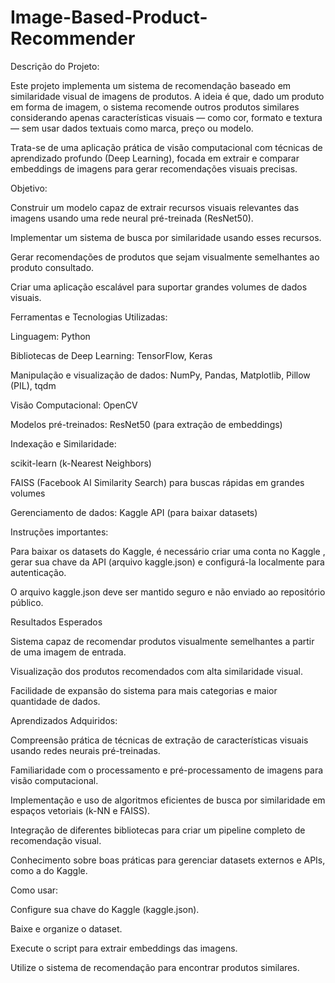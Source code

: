 # Image-Based-Product-Recommender

Descrição do Projeto:

Este projeto implementa um sistema de recomendação baseado em similaridade visual de imagens de produtos. A ideia é que, dado um produto em forma de imagem, o sistema recomende outros produtos similares considerando apenas características visuais — como cor, formato e textura — sem usar dados textuais como marca, preço ou modelo.

Trata-se de uma aplicação prática de visão computacional com técnicas de aprendizado profundo (Deep Learning), focada em extrair e comparar embeddings de imagens para gerar recomendações visuais precisas.

Objetivo:

Construir um modelo capaz de extrair recursos visuais relevantes das imagens usando uma rede neural pré-treinada (ResNet50).

Implementar um sistema de busca por similaridade usando esses recursos.

Gerar recomendações de produtos que sejam visualmente semelhantes ao produto consultado.

Criar uma aplicação escalável para suportar grandes volumes de dados visuais.


Ferramentas e Tecnologias Utilizadas:

Linguagem: Python

Bibliotecas de Deep Learning: TensorFlow, Keras

Manipulação e visualização de dados: NumPy, Pandas, Matplotlib, Pillow (PIL), tqdm

Visão Computacional: OpenCV

Modelos pré-treinados: ResNet50 (para extração de embeddings)

Indexação e Similaridade:

scikit-learn (k-Nearest Neighbors)

FAISS (Facebook AI Similarity Search) para buscas rápidas em grandes volumes

Gerenciamento de dados: Kaggle API (para baixar datasets)

Instruções importantes:

Para baixar os datasets do Kaggle, é necessário criar uma conta no Kaggle
, gerar sua chave da API (arquivo kaggle.json) e configurá-la localmente para autenticação.

O arquivo kaggle.json deve ser mantido seguro e não enviado ao repositório público.

Resultados Esperados

Sistema capaz de recomendar produtos visualmente semelhantes a partir de uma imagem de entrada.

Visualização dos produtos recomendados com alta similaridade visual.

Facilidade de expansão do sistema para mais categorias e maior quantidade de dados.


Aprendizados Adquiridos:

Compreensão prática de técnicas de extração de características visuais usando redes neurais pré-treinadas.

Familiaridade com o processamento e pré-processamento de imagens para visão computacional.

Implementação e uso de algoritmos eficientes de busca por similaridade em espaços vetoriais (k-NN e FAISS).

Integração de diferentes bibliotecas para criar um pipeline completo de recomendação visual.

Conhecimento sobre boas práticas para gerenciar datasets externos e APIs, como a do Kaggle.

Como usar:

Configure sua chave do Kaggle (kaggle.json).

Baixe e organize o dataset.

Execute o script para extrair embeddings das imagens.

Utilize o sistema de recomendação para encontrar produtos similares.


